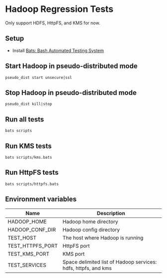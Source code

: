 # Hadoop Regression Tests

Only support HDFS, HttpFS, and KMS for now.

## Setup

* Install [Bats: Bash Automated Testing System](https://github.com/sstephenson/bats)

## Start Hadoop in pseudo-distributed mode

    pseudo_dist start unsecure|ssl

## Stop Hadoop in pseudo-distributed mode

    pseudo_dist kill|stop

## Run all tests

    bats scripts

## Run KMS tests

    bats scripts/kms.bats

## Run HttpFS tests

    bats scripts/httpfs.bats

## Environment variables

Name             | Description
-----------------|-------------
HADOOP_HOME      | Hadoop home directory
HADOOP_CONF_DIR  | Hadoop config directory
TEST_HOST        | The host where Hadoop is running
TEST_HTTPFS_PORT | HttpFS port
TEST_KMS_PORT    | KMS port
TEST_SERVICES    | Space delimited list of Hadoop services: hdfs, httpfs, and kms
